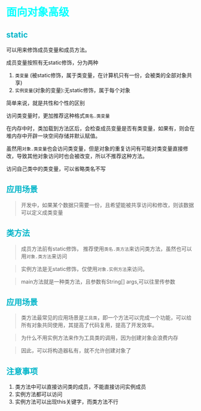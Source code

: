 <style>
h1 {
    color: aqua;
}
h2{
    color: rgb(0, 181, 201);
}
h3,h4 {
    color: #FF70DB93;    
}
</style>

# 面向对象高级

## static

可以用来修饰成员变量和成员方法。

成员变量按照有无static修饰，分为两种

1. `类变量`       (被static修饰，属于类变量，在计算机只有一份，会被类的全部对象共享)
2. `实例变量`(对象的变量):无static修饰，属于每个对象

简单来说，就是共性和个性的区别

访问类变量时，更加推荐这种格式`类名.类变量`


在内存中时，类加载到方法区后，会检查成员变量是否有类变量，如果有，则会在堆内存中开辟一块空间存储并默认赋值。

虽然用`对象.类变量`也会访问类变量，但是对象的重复访问有可能对类变量直接修改，导致其他对象访问时也会被改变，所以不推荐这种方法。

访问自己类中的类变量，可以省略类名不写

## 应用场景

> 开发中，如果某个数据只需要一份，且希望能被共享访问和修改，则该数据可以定义成类变量



## 类方法

> 成员方法前有static修饰， 推荐使用`类名.类方法`来访问类方法，虽然也可以用`对象.类方法`来访问

> 实例方法是无static修饰，仅使用`对象.实例方法`来访问。

> main方法就是一种类方法，且参数有String[] args,可以往里传参数

## 应用场景

> 类方法最常见的应用场景是`工具类`，即一个方法可以完成一个功能，可以给所有对象共同使用，其提高了代码复用，提高了开发效率。

> 为什么不用实例方法来作为工具类的调用，因为创建对象会浪费内存

> 因此，可以将构造器私有，就不允许创建对象了

## 注意事项

1. 类方法中可以直接访问类的成员，不能直接访问实例成员
2. 实例方法都可以访问
3. 实例方法可以出现this关键字，而类方法不行